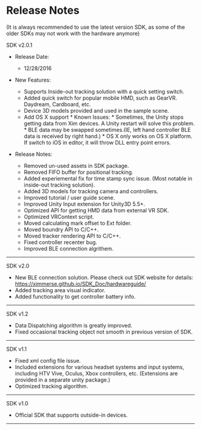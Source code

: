 # Release Notes
(It is always recommended to use the latest version SDK, as some of the older SDKs may not work with the hardware anymore)

SDK v2.0.1
* Release Date:
  * 12/28/2016

* New Features:
  * Supports Inside-out tracking solution with a quick setting switch.
  * Added quick switch for popular mobile HMD, such as GearVR. Daydream, Cardboard, etc. 
  * Device 3D models provided and used in the sample scene.
  * Add OS X support
  		* Known Issues:
  			* Sometimes, the Unity stops getting data from Xim devices. A Unity restart will solve this problem.
  			* BLE data may be swapped sometimes.(IE, left hand controller BLE data is received by right hand.)
  			* OS X only works on OS X platform. If switch to iOS in editor, it will throw DLL entry point errors.
  			
* Release Notes:
  * Removed un-used assets in SDK package. 
  * Removed FIFO buffer for positional tracking.
  * Added experiemental fix for time stamp sync issue. (Most notable in inside-out tracking solution).
  * Added 3D models for tracking camera and controllers.
  * Improved tutorial / user guide scene.
  * Improved Unity Input extension for Unity3D 5.5+.
  * Optimized API for getting HMD data from external VR SDK.
  * Optimized VRContext script.
  * Moved calculating mark offset to Ext folder.
  * Moved boundry API to C/C++.
  * Moved tracker rendering API to C/C++.
  * Fixed controller recenter bug.
  * Improved BLE connection algrithem. 
			
---------------------------------

SDK  v2.0
* New BLE connection solution. Please check out SDK website for details: https://ximmerse.github.io/SDK_Doc/hardwareguide/
* Added tracking area visual indicator.
* Added functionality to get controller battery info.

---------------------------------

SDK  v1.2
* Data Dispatching algorithm is greatly improved.
* Fixed occasional tracking object not smooth in previous version of SDK.

---------------------------------

SDK  v1.1
* Fixed xml config file issue.
* Included extensions for various headset systems and input systems, including HTV Vive, Oculus, Xbox controllers, etc. (Extensions are provided in a separate unity package.)
* Optimized tracking algorithm.

---------------------------------

SDK v1.0
* Official SDK that supports outside-in devices.

---------------------------------
